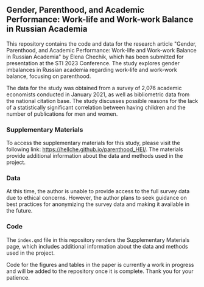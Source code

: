 ## Gender, Parenthood, and Academic Performance: Work-life and Work-work Balance in Russian Academia

This repository contains the code and data for the research article "Gender, Parenthood, and Academic Performance: Work-life and Work-work Balance in Russian Academia" by Elena Chechik, which has been submitted for presentation at the STI 2023 Conference. The study explores gender imbalances in Russian academia regarding work-life and work-work balance, focusing on parenthood.

The data for the study was obtained from a survey of 2,076 academic economists conducted in January 2021, as well as bibliometric data from the national citation base. The study discusses possible reasons for the lack of a statistically significant correlation between having children and the number of publications for men and women.

### Supplementary Materials

To access the supplementary materials for this study, please visit the following link: https://hellche.github.io/parenthood_HEI/. The materials provide additional information about the data and methods used in the project.

### Data

At this time, the author is unable to provide access to the full survey data due to ethical concerns. However, the author plans to seek guidance on best practices for anonymizing the survey data and making it available in the future.

### Code

The `index.qmd` file in this repository renders the Supplementary Materials page, which includes additional information about the data and methods used in the project.

Code for the figures and tables in the paper is currently a work in progress and will be added to the repository once it is complete. Thank you for your patience.
